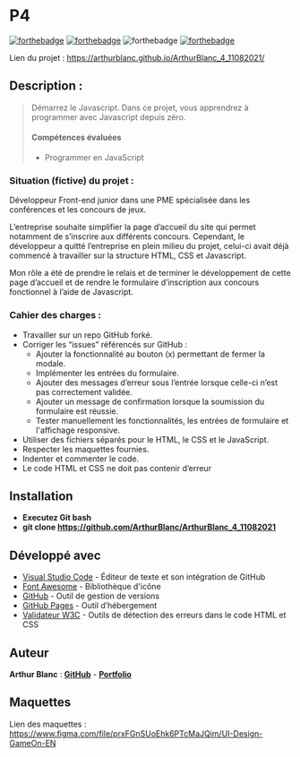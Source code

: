 # P4

[![forthebadge](https://forthebadge.com/images/badges/validated-html5.svg)](https://validator.w3.org/nu/?showsource=yes&showoutline=yes&showimagereport=yes&doc=https%3A%2F%2Farthurblanc.github.io%2FArthurBlanc_4_11082021%2F)
[![forthebadge](https://forthebadge.com/images/badges/uses-css.svg)](https://forthebadge.com)
![forthebadge](https://forthebadge.com/images/badges/uses-js.svg)
[![forthebadge](https://forthebadge.com/images/badges/uses-git.svg)](https://github.com/ArthurBlanc)

Lien du projet : https://arthurblanc.github.io/ArthurBlanc_4_11082021/

## Description :

> Démarrez le Javascript. Dans ce projet, vous apprendrez à programmer avec Javascript depuis zéro.
>
> #### Compétences évaluées
>
> -   Programmer en JavaScript

### Situation (fictive) du projet :

Développeur Front-end junior dans une PME spécialisée dans les conférences et les concours de jeux.

L’entreprise souhaite simplifier la page d’accueil du site qui permet notamment de s’inscrire aux différents concours. Cependant, le développeur a quitté l’entreprise en plein milieu du projet, celui-ci avait déjà commencé à travailler sur la structure HTML, CSS et Javascript.

Mon rôle a été de prendre le relais et de terminer le développement de cette page d’accueil et de rendre le formulaire d’inscription aux concours fonctionnel à l’aide de Javascript.

### Cahier des charges :

-   Travailler sur un repo GitHub forké.
-   Corriger les “issues” référencés sur GitHub :
    -   Ajouter la fonctionnalité au bouton (x) permettant de fermer la modale.
    -   Implémenter les entrées du formulaire.
    -   Ajouter des messages d’erreur sous l’entrée lorsque celle-ci n’est pas correctement validée.
    -   Ajouter un message de confirmation lorsque la soumission du formulaire est réussie.
    -   Tester manuellement les fonctionnalités, les entrées de formulaire et l'affichage responsive.
-   Utiliser des fichiers séparés pour le HTML, le CSS et le JavaScript.
-   Respecter les maquettes fournies.
-   Indenter et commenter le code.
-   Le code HTML et CSS ne doit pas contenir d’erreur

## Installation

-   **Executez Git bash**
-   **git clone https://github.com/ArthurBlanc/ArthurBlanc_4_11082021**

## Développé avec

-   [Visual Studio Code](https://code.visualstudio.com/) - Éditeur de texte et son intégration de GitHub
-   [Font Awesome](https://fontawesome.com/) - Bibliothèque d'icône
-   [GitHub](https://github.com/) - Outil de gestion de versions
-   [GitHub Pages](https://pages.github.com/) - Outil d’hébergement
-   [Validateur W3C](https://validator.w3.org/) - Outils de détection des erreurs dans le code HTML et CSS

## Auteur

**Arthur Blanc** : [**GitHub**](https://github.com/ArthurBlanc/) - [**Portfolio**](https://abcoding.fr/)

## Maquettes

Lien des maquettes : https://www.figma.com/file/prxFGnSUoEhk6PTcMaJQim/UI-Design-GameOn-EN
